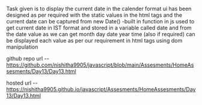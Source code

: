 Task given is to display the current date in the calender format
ui has been designed as per required with the static values in the html tags
and the current date can be captured from new Date() -built in function in js used to get current date in IST format and stored in a variable called date
and from the date value as we can get month day date year time (also if required)
can be displayed each value as per our requirement in html tags 
using dom manipulation

github repo url -- https://github.com/nishitha9905/javascript/blob/main/Assesments/HomeAssesments/Day13/Day13.html


hosted url -- https://nishitha9905.github.io/javascript/Assesments/HomeAssesments/Day13/Day13.html



